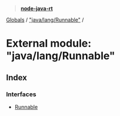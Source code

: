 > **[node-java-rt](../README.md)**

[Globals](../README.md) / ["java/lang/Runnable"](_java_lang_runnable_.md) /

# External module: "java/lang/Runnable"

## Index

### Interfaces

* [Runnable](../interfaces/_java_lang_runnable_.runnable.md)